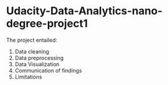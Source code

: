 # Udacity-Data-Analytics-nano-degree-project1

The project entailed:
  1) Data cleaning
  2) Data preprocessing
  3) Data Visualization
  4) Communication of findings
  5) Limitations
